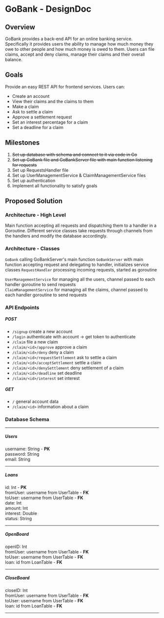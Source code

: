 # GoBank - DesignDoc

## Overview
GoBank provides a back-end API for an online banking service.  
Specifically it provides users the ability to manage how much money they owe to other people and how much money is owed to them.
Users can file claims, accept and deny claims, manage their claims and their overall balance.

## Goals
Provide an easy REST API for frontend services.
Users can:  
- Create an account
- View their claims and the claims to them
- Make a claim
- Ask to settle a claim
- Approve a settlement request
- Set an interest percentage for a claim
- Set a deadline for a claim

## Milestones
1. ~~Set up database with schema and connect to it via code in Go~~
2. ~~Set up GoBank file and GoBankServer file with main function listening for requests~~
3. Set up RequestsHandler file
4. Set up UserManagementService & ClaimManagementService files
5. Set up authentication
6. Implement all functionality to satisfy goals

## Proposed Solution

### Architecture - High Level
Main function accepting all requests and dispatching them to a handler in a Goroutine.
Different service classes take requests through channels from the handlers and modify the database accordingly.


### Architecture - Classes
`GoBank` calling GoBankServer's main function 
`GoBankServer` with main function accepting request and delegating to handler, initializes service classes
`RequestHandler` processing incoming requests, started as goroutine  

`UserManagementService` for managing all the users, channel passed to each handler goroutine to send requests  
`ClaimManagementService` for managing all the claims, channel passed to each handler goroutine to send requests


### API Endpoints

##### POST
- `/signup` create a new account
- `/login` authenticate with account -> get token to authenticate
- `/claim` file a new claim
- `/claim/<id>/approve` approve a claim
- `/claim/<id>/deny` deny a claim
- `/claim/<id>/requestSettlement` ask to settle a claim
- `/claim/<id>/acceptSettlement` settle a claim
- `/claim/<id>/denySettlement` deny settlement of a claim
- `/claim/<id>/deadline` set deadline
- `/claim/<id>/interest` set interest

##### GET
- `/` general account data
- `/claim/<id>` information about a claim


### Database Schema

---

##### Users
username: String - **PK**  
password: String  
email: String  

---

##### Loans  
id: Int - **PK**  
fromUser: username from UserTable - **FK**    
toUser: username from UserTable - **FK**    
date: Int    
amount: Int  
interest: Double  
status: String  

---

##### OpenBoard
openID: Int  
fromUser:  username from UserTable - **FK**  
toUser:  username from UserTable - **FK**  
loan:  id from LoanTable - **FK**  

---

##### CloseBoard
closeID: Int  
fromUser:  username from UserTable - **FK**  
toUser:  username from UserTable - **FK**  
loan:  id from LoanTable - **FK**

---


